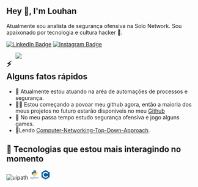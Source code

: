 

<h2>Hey 👋, I'm Louhan</h2>
<p>Atualmente sou analista de segurança ofensiva na Solo Network.            
    Sou apaixonado por tecnologia e cultura hacker 🎯.
</p>
<p>
    <a href="https://www.linkedin.com/in/louhan-leal-vargas-734168195/" target="_blank" rel="noreferrer"><img src="https://img.shields.io/badge/-@louhan-0077B5?style=flat-square&amp;labelColor=0077B5&amp;logo=LinkedIn&amp;link=https://www.linkedin.com/in/louhan-leal-vargas-734168195/" alt="LinkedIn Badge"></a> 
    <a href="https://www.instagram.com/louhanlealvargas/" target="_blank" rel="noreferrer"><img src="https://img.shields.io/badge/-@louhanlealvargas-purple?style=flat&logo=instagram&logoColor=white&link=https://www.instagram.com/louhanlealvargas/" alt="Instagram Badge"></a>
</p>

<img align="right" src="https://68.media.tumblr.com/2b67d3c84b97e979b4d690a58c43ac61/tumblr_ocnd9eT2fP1qe8lb8o1_500.gif" width="480" />
<h2>⚡️ Alguns fatos rápidos</h2>
<ul>
    <li>🔭 Atualmente estou atuando na aréa de automações de processos e segurança.</li>
    <li>👨‍💻 Estou começando a povoar meu github agora, então a maioria dos meus projetos no futuro estarão disponíveis no meu <a href="https://github.com/louhan-dev">Github</a></li>
    <li>💬 No meu passa tempo estudo segurança ofensiva e jogo alguns games.</li>
    <li>📙Lendo <a href="https://www.amazon.com.br/Redes-Computadores-Internet-Abordagem-Top-Down/dp/8581436773/ref=sr_1_1?crid=19OD7TJWP4PTA&keywords=redes+de+computadores+e+a+internet+uma+abordagem+top-down&qid=1665195211&qu=eyJxc2MiOiIxLjk2IiwicXNhIjoiMS4yNCIsInFzcCI6IjEuMDAifQ%3D%3D&s=books&sprefix=redes+de+computadores+e+a+int%2Cstripbooks%2C228&sr=1-1&ufe=app_do%3Aamzn1.fos.6a09f7ec-d911-4889-ad70-de8dd83c8a74">Computer-Networking-Top-Down-Approach</a>.</li>
</ul>
<h2>🚀 Tecnologias que estou mais interagindo no momento</h2>
<p align="left">
    <img src="https://cdn.worldvectorlogo.com/logos/uipath-3.svg" alt="uipath" width="25" height="25" />
    <img src="https://raw.githubusercontent.com/devicons/devicon/master/icons/python/python-original-wordmark.svg" alt="python" width="25" height="25" />
    <img src="https://raw.githubusercontent.com/devicons/devicon/1119b9f84c0290e0f0b38982099a2bd027a48bf1/icons/c/c-plain.svg" alt="c" width="25" height="25" />
    
</p>
